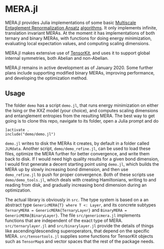 # MERA.jl

MERA.jl provides Julia implementations of some basic [Multiscale Entaglement Renormalization Ansatz](https://arxiv.org/abs/quant-ph/0610099) [algorithms](https://arxiv.org/abs/0707.1454). It only implements infinite, translation invariant MERAs. At the moment it has implementations of both ternary and binary MERAs, with functions for doing energy minimization, evaluating local expectation values, and computing scaling dimensions.

MERA.jl makes extensive use of [TensorKit](https://github.com/Jutho/TensorKit.jl), and uses it to support global internal symmetries, both Abelian and non-Abelian.

MERA.jl remains in active development as of January 2020. Some further plans include supporting modified binary MERAs, improving performance, and developing the optimization method.

## Usage

The folder `demo` has a script `demo.jl`, that runs energy minimization on either the Ising or the XXZ model (your choice), and computes scaling dimensions and entanglement entropies from the resulting MERA. The best way to get going is to clone this repo, navigate to its folder, open a Julia prompt and do
```
]activate .
include("demo/demo.jl")
```

`demo.jl` writes to disk the MERAs it creates, by default in a folder called `JLMdata`. Another script, `demo/demo_refine.jl`, can be used to load these files, optimize the MERA further for better convergence, and write them back to disk. If I would need high quality results for a given bond dimension, I would first generate a decent starting point using `demo.jl`, which builds the MERA up by slowly increasing bond dimension, and then use `demo_refine.jl` to push for proper convergence. Both of these scripts use `demo/demo_tools.jl`, which deals with creating Hamiltonians, writing to and reading from disk, and gradually increasing bond dimension during an optimization.

The actual library is obviously in `src`. The type system is based on a an abstract type `GenericMERA{T} where T <: Layer`, and its concrete subtypes `TernaryMERA = GenericMERA{TernaryLayer}` and `BinaryMERA = GenericMERA{BinaryLayer}`. The file `src/genericmera.jl` implements functions that are independent of the exact type of MERA. `src/ternarylayer.jl` and `src/binarylayer.jl` provide the details of things like ascending/descending superoperators, that depend on the specific MERA. `src/tensortools.jl` supplies some functions for TensorKit objects such as `TensorMap`s and vector spaces that the rest of the package needs.

